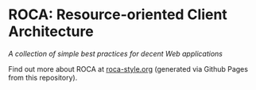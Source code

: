 ROCA: Resource-oriented Client Architecture
===========================================

_A collection of simple best practices for decent Web applications_

Find out more about ROCA at <a href='http://roca-style.org'>roca-style.org</a> (generated
via Github Pages from this repository).
